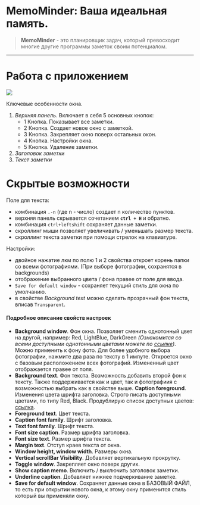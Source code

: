 # MemoMinder: Ваша идеальная память.

>__MemoMinder__ - это планировщик задач, который превосходит многие другие программы заметок своим потенциалом. 

---
# Работа с приложением
<p align="left">
  <img src="https://i.imgur.com/yvQzRxS.png" />
</p>

Ключевые особенности окна.
1. _Верхняя панель_.  Включает в себя 5 основных кнопок:
    - 1 Кнопка. Показывает все заметки.
    - 2 Кнопка. Создает новое окно с заметкой. 
    - 3 Кнопка. Закрепляет окно поверх остальных окон.
    - 4 Кнопка. Настройки окна. 
    - 5 Кнопка. Удаление заметки. 
2. _Заголовок заметки_
3. _Текст заметки_

# Скрытые возможности

Поле для текста:
  - комбинация `.-n` (где n - число) создает n количество пунктов.
  - верхняя панель скрывается сочетанием __`ctrl + H`__ и обратно.
  - комбинация `ctrl+leftshift` сохраняет данные заметки.
  - скроллинг мыши позволяет увеличивать / уменьшать размер текста.
  - скроллинг текста заметки при помощи стрелок на клавиатуре.

Настройки:
  - двойное нажатие лкм по полю 1 и 2 свойства откроет корень папки со всеми фотографиями. (При выборе фотографии, сохранятся в backgrounds)
  - отображение выбранного цвета / фона правее от поле для ввода.
  - `Save for default window` - сохраняет текущий стиль для окна по умолчанию. 
  - в свойстве _Background text_ можно сделать прозрачный фон текста, вписав `Transparent`.


#### Подробное описание свойств настроек
  - __Background window__. Фон окна. Позволяет сменить однотонный цвет на  другой, например: Red, LightBlue, DarkGreen *(Ознакомится со всеми доступными однотонными цветами можете по [ссылке](https://learn.microsoft.com/ru-ru/dotnet/api/system.drawing.brushes?view=windowsdesktop-3.1))*. Можно применить к фону фото. Для более удобного выбора фотографии, нажмите два раза по тексту в 1 импуте. Откроется окно с базовым расположением всех фотографий. Измененный цвет отображается правее от поля.
  - __Background text__. Фон текста. Возможность добавить второй фон к тексту. Также поддерживается как и цвет, так и фотографиия с возможностью выбрать как в свойстве выше.
__Caption foreground__. Изменения цвета шрифта заголовка. Строго писать доступными цветами, по типу Red, Black. Продублирую список доступных цветов: [ссылка](https://learn.microsoft.com/ru-ru/dotnet/api/system.drawing.brushes?view=windowsdesktop-3.1).
  - __Foreground text__. Цвет текста. 
  - __Caption font family__. Шрифт заголовка.
  - __Text font family__. Шрифт текста.
  - __Font size caption__. Размер шрифта заголовка.
  - __Font size text__. Размер шрифта текста.
  - __Margin text__. Отступ краев текста от окна.
  - __Window height, window width__. Размеры окна.
  - __Vertical scrollBar Visibility__. Добавляет вертикальную прокрутку.
  - __Toggle window__. Закрепляет окно поверх других.
  - __Show caption memo__. Включить / выключить заголовок заметки.
  - __Underline caption__. Добавляет нижнее подчеркивание заметке.
  - __Save for default window__. Сохраняет данные окна в БАЗОВЫЙ ФАЙЛ, то есть при открытии нового окна, к этому окну применится стиль который вы применяли окну.

